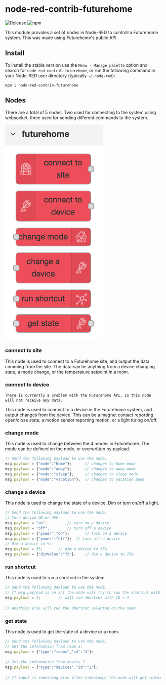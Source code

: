 # node-red-contrib-futurehome


![Release](https://img.shields.io/npm/v/node-red-contrib-futurehome.svg)
![npm](https://img.shields.io/npm/dm/node-red-contrib-futurehome.svg)

This module provides a set of nodes in Node-RED to controll a Futurehome system. This was made using Futurehome's public API.

## Install

To install the stable version use the `Menu - Manage palette` option and search for `node-red-contrib-futurehome`, or run the following command in your Node-RED user directory (typically `~/.node-red`):

	npm i node-red-contrib-futurehome

## Nodes
There are a total of 5 nodes. Two used for connecting to the system using websocket, three used for sending different commands to the system.


![](static/nodes.png "Nodes")


### connect to site
This node is used to connect to a Futurehome site, and output the data comming from the site. The data can be anything from a device changing state, a mode change, or the temperature setpoint in a room.


### connect to device
	There is currently a problem with the Futurehome API, so this node will not receive any data.
This node is used to connect to a device in the Futurehome system, and output changes from the device. This can be a magnet contact reporting open/close state, a motion sensor reporting motion, or a light turing on/off.


### change mode
This node is used to change between the 4 modes in Futurehome.
The mode can be defined on the node, or overwritten by payload.

```javascript
// Send the following payload to use the node.
msg.payload = {"mode":"home"};		// changes to home mode
msg.payload = {"mode":"away"};		// changes to away mode
msg.payload = {"mode":"sleep"};		// changes to sleep mode
msg.payload = {"mode":"vacation"};	// changes to vacation mode
```


### change a device
This node is used to change the state of a device. Dim or turn on/off a light.

```javascript
// Send the following payload to use the node.
// Turn device ON or OFF:
msg.payload = "on";			// turn on a device
msg.payload = "off";		// turn off a device
msg.payload = {"power":"on"};		// turn on a device
msg.payload = {"power":"off"};	// turn off a device
// Dim a device to %:
msg.payload = 35;		// dim a device to 35%
msg.payload = {"dimValue":"75"};	// dim a device to 75%
```


### run shortcut

This node is used to run a shortcut in the system.

```javascript
// Send the following payload to use the node.
// If msg.payload is an int the node will try to run the shortcut with that ID.
msg.payload = 3;		// will run shortcut with ID = 3

// Anything else will run the shortcut selected on the node.
```

### get state
This node is used to get the state of a device or a room.

```javascript
// Send the following payload to use the node.
// Get the information from room 3:
msg.payload = {"type":"rooms","id":"3"};

// Get the information from device 2 
msg.payload = {"type":"devices","id":"2"};

// If input is something else (like timestamp) the node will get information from the selected room or device.
```